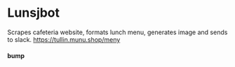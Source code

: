 # Lunsjbot

Scrapes cafeteria website, formats lunch menu, generates image and sends to slack.
https://tullin.munu.shop/meny

#### bump

